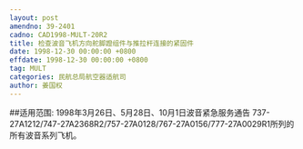 ```yaml
---
layout: post
amendno: 39-2401
cadno: CAD1998-MULT-20R2
title: 检查波音飞机方向舵脚蹬组件与推拉杆连接的紧固件
date: 1998-12-30 00:00:00 +0800
effdate: 1998-12-30 00:00:00 +0800
tag: MULT
categories: 民航总局航空器适航司
author: 姜国权
---
```


##适用范围:
1998年3月26日、5月28日、10月1日波音紧急服务通告 737-27A1212/747-27A2368R2/757-27A0128/767-27A0156/777-27A0029R1所列的所有波音系列飞机。

